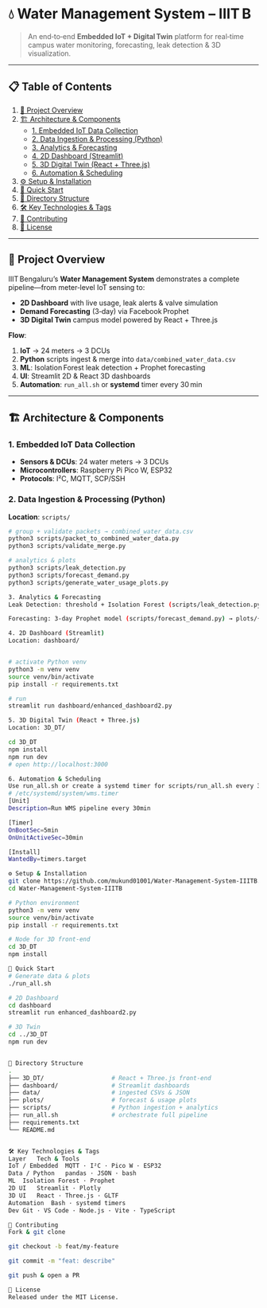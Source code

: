 # 💧 Water Management System – IIIT B

> An end‑to‑end **Embedded IoT + Digital Twin** platform for real‑time campus water monitoring, forecasting, leak detection & 3D visualization.

---

## 📋 Table of Contents

1. [🚀 Project Overview](#-project-overview)  
2. [🏗 Architecture & Components](#-architecture--components)  
   - [1. Embedded IoT Data Collection](#1-embedded-iot-data-collection)  
   - [2. Data Ingestion & Processing (Python)](#2-data-ingestion--processing-python)  
   - [3. Analytics & Forecasting](#3-analytics--forecasting)  
   - [4. 2D Dashboard (Streamlit)](#4-2d-dashboard-streamlit)  
   - [5. 3D Digital Twin (React + Three.js)](#5-3d-digital-twin-react--threejs)  
   - [6. Automation & Scheduling](#6-automation--scheduling)  
3. [⚙️ Setup & Installation](#️-setup--installation)  
4. [🚀 Quick Start](#-quick-start)  
5. [📂 Directory Structure](#-directory-structure)  
6. [🛠 Key Technologies & Tags](#-key-technologies--tags)  
7. [🤝 Contributing](#-contributing)  
8. [📄 License](#-license)

---

## 🚀 Project Overview

IIIT Bengaluru’s **Water Management System** demonstrates a complete pipeline—from meter‑level IoT sensing to:

- **2D Dashboard** with live usage, leak alerts & valve simulation  
- **Demand Forecasting** (3‑day) via Facebook Prophet  
- **3D Digital Twin** campus model powered by React + Three.js  

**Flow**:  
1. **IoT** → 24 meters → 3 DCUs  
2. **Python** scripts ingest & merge into `data/combined_water_data.csv`  
3. **ML**: Isolation Forest leak detection + Prophet forecasting  
4. **UI**: Streamlit 2D & React 3D dashboards  
5. **Automation**: `run_all.sh` or **systemd** timer every 30 min  

---

## 🏗 Architecture & Components

### 1. Embedded IoT Data Collection  
- **Sensors & DCUs**: 24 water meters → 3 DCUs  
- **Microcontrollers**: Raspberry Pi Pico W, ESP32  
- **Protocols**: I²C, MQTT, SCP/SSH  

### 2. Data Ingestion & Processing (Python)  
**Location**: `scripts/`  
```bash
# group + validate packets → combined_water_data.csv
python3 scripts/packet_to_combined_water_data.py  
python3 scripts/validate_merge.py  

# analytics & plots
python3 scripts/leak_detection.py
python3 scripts/forecast_demand.py
python3 scripts/generate_water_usage_plots.py

3. Analytics & Forecasting
Leak Detection: threshold + Isolation Forest (scripts/leak_detection.py)

Forecasting: 3‑day Prophet model (scripts/forecast_demand.py) → plots/{building}_forecast.png

4. 2D Dashboard (Streamlit)
Location: dashboard/


# activate Python venv
python3 -m venv venv
source venv/bin/activate
pip install -r requirements.txt

# run
streamlit run dashboard/enhanced_dashboard2.py

5. 3D Digital Twin (React + Three.js)
Location: 3D_DT/

cd 3D_DT
npm install
npm run dev
# open http://localhost:3000

6. Automation & Scheduling
Use run_all.sh or create a systemd timer for scripts/run_all.sh every 30 min:
# /etc/systemd/system/wms.timer
[Unit]
Description=Run WMS pipeline every 30min

[Timer]
OnBootSec=5min
OnUnitActiveSec=30min

[Install]
WantedBy=timers.target

⚙️ Setup & Installation
git clone https://github.com/mukund01001/Water-Management-System-IIITB.git
cd Water-Management-System-IIITB

# Python environment
python3 -m venv venv
source venv/bin/activate
pip install -r requirements.txt

# Node for 3D front‑end
cd 3D_DT
npm install

🚀 Quick Start
# Generate data & plots
./run_all.sh

# 2D Dashboard
cd dashboard
streamlit run enhanced_dashboard2.py

# 3D Twin
cd ../3D_DT
npm run dev


📂 Directory Structure
.
├── 3D_DT/                   # React + Three.js front‑end
├── dashboard/               # Streamlit dashboards
├── data/                    # ingested CSVs & JSON
├── plots/                   # forecast & usage plots
├── scripts/                 # Python ingestion + analytics
├── run_all.sh               # orchestrate full pipeline
├── requirements.txt
└── README.md


🛠 Key Technologies & Tags
Layer	Tech & Tools
IoT / Embedded	MQTT · I²C · Pico W · ESP32
Data / Python	pandas · JSON · bash
ML	Isolation Forest · Prophet
2D UI	Streamlit · Plotly
3D UI	React · Three.js · GLTF
Automation	Bash · systemd timers
Dev	Git · VS Code · Node.js · Vite · TypeScript

🤝 Contributing
Fork & git clone

git checkout -b feat/my-feature

git commit -m "feat: describe"

git push & open a PR

📄 License
Released under the MIT License.
